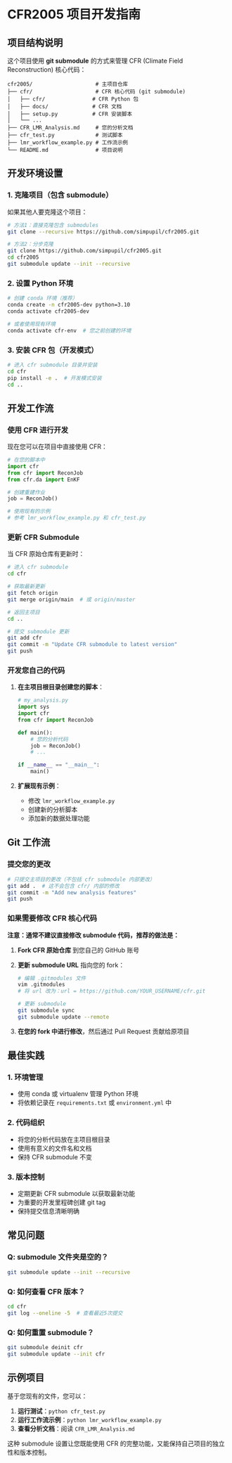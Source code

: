 # CFR2005 项目开发指南

## 项目结构说明

这个项目使用 **git submodule** 的方式来管理 CFR (Climate Field Reconstruction) 核心代码：

```
cfr2005/                    # 主项目仓库
├── cfr/                    # CFR 核心代码 (git submodule)
│   ├── cfr/               # CFR Python 包
│   ├── docs/              # CFR 文档
│   ├── setup.py           # CFR 安装脚本
│   └── ...
├── CFR_LMR_Analysis.md     # 您的分析文档
├── cfr_test.py             # 测试脚本
├── lmr_workflow_example.py # 工作流示例
└── README.md               # 项目说明
```

## 开发环境设置

### 1. 克隆项目（包含 submodule）

如果其他人要克隆这个项目：

```bash
# 方法1：直接克隆包含 submodules
git clone --recursive https://github.com/simpupil/cfr2005.git

# 方法2：分步克隆
git clone https://github.com/simpupil/cfr2005.git
cd cfr2005
git submodule update --init --recursive
```

### 2. 设置 Python 环境

```bash
# 创建 conda 环境（推荐）
conda create -n cfr2005-dev python=3.10
conda activate cfr2005-dev

# 或者使用现有环境
conda activate cfr-env  # 您之前创建的环境
```

### 3. 安装 CFR 包（开发模式）

```bash
# 进入 cfr submodule 目录并安装
cd cfr
pip install -e .  # 开发模式安装
cd ..
```

## 开发工作流

### 使用 CFR 进行开发

现在您可以在项目中直接使用 CFR：

```python
# 在您的脚本中
import cfr
from cfr import ReconJob
from cfr.da import EnKF

# 创建重建作业
job = ReconJob()

# 使用现有的示例
# 参考 lmr_workflow_example.py 和 cfr_test.py
```

### 更新 CFR Submodule

当 CFR 原始仓库有更新时：

```bash
# 进入 cfr submodule
cd cfr

# 获取最新更新
git fetch origin
git merge origin/main  # 或 origin/master

# 返回主项目
cd ..

# 提交 submodule 更新
git add cfr
git commit -m "Update CFR submodule to latest version"
git push
```

### 开发您自己的代码

1. **在主项目根目录创建您的脚本**：
   ```python
   # my_analysis.py
   import sys
   import cfr
   from cfr import ReconJob
   
   def main():
       # 您的分析代码
       job = ReconJob()
       # ...
   
   if __name__ == "__main__":
       main()
   ```

2. **扩展现有示例**：
   - 修改 `lmr_workflow_example.py`
   - 创建新的分析脚本
   - 添加新的数据处理功能

## Git 工作流

### 提交您的更改

```bash
# 只提交主项目的更改（不包括 cfr submodule 内部更改）
git add .  # 这不会包含 cfr/ 内部的修改
git commit -m "Add new analysis features"
git push
```

### 如果需要修改 CFR 核心代码

**注意：通常不建议直接修改 submodule 代码，推荐的做法是：**

1. **Fork CFR 原始仓库** 到您自己的 GitHub 账号
2. **更新 submodule URL** 指向您的 fork：
   ```bash
   # 编辑 .gitmodules 文件
   vim .gitmodules
   # 将 url 改为：url = https://github.com/YOUR_USERNAME/cfr.git
   
   # 更新 submodule
   git submodule sync
   git submodule update --remote
   ```

3. **在您的 fork 中进行修改**，然后通过 Pull Request 贡献给原项目

## 最佳实践

### 1. 环境管理
- 使用 conda 或 virtualenv 管理 Python 环境
- 将依赖记录在 `requirements.txt` 或 `environment.yml` 中

### 2. 代码组织
- 将您的分析代码放在主项目根目录
- 使用有意义的文件名和文档
- 保持 CFR submodule 不变

### 3. 版本控制
- 定期更新 CFR submodule 以获取最新功能
- 为重要的开发里程碑创建 git tag
- 保持提交信息清晰明确

## 常见问题

### Q: submodule 文件夹是空的？
```bash
git submodule update --init --recursive
```

### Q: 如何查看 CFR 版本？
```bash
cd cfr
git log --oneline -5  # 查看最近5次提交
```

### Q: 如何重置 submodule？
```bash
git submodule deinit cfr
git submodule update --init cfr
```

## 示例项目

基于您现有的文件，您可以：

1. **运行测试**：`python cfr_test.py`
2. **运行工作流示例**：`python lmr_workflow_example.py`
3. **查看分析文档**：阅读 `CFR_LMR_Analysis.md`

这种 submodule 设置让您既能使用 CFR 的完整功能，又能保持自己项目的独立性和版本控制。
